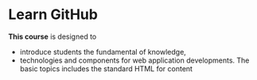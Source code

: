 # Learn GitHub

**This course** is designed to 
- introduce students the fundamental of knowledge, 
- technologies and components for web application developments. The basic topics includes the standard HTML for content 
